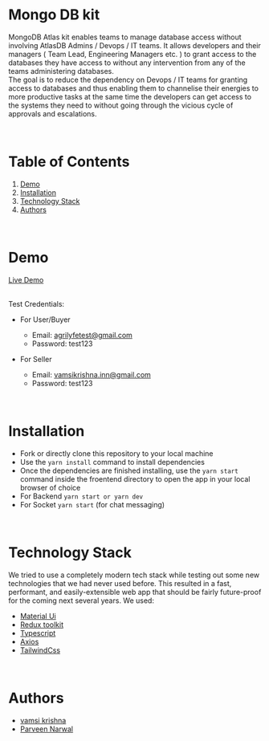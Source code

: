 

# Mongo DB kit
MongoDB Atlas kit enables teams to manage database access without involving AtlasDB Admins / Devops / IT teams. It allows developers and their managers ( Team Lead, Engineering Managers etc. ) to grant access to the databases they have access to without any intervention from any of the teams administering databases.
<br/>
The goal is to reduce the dependency on Devops / IT teams for granting access to databases and thus enabling them to channelise their energies to more productive tasks at the same time the developers can get access to the systems they need to without going through the vicious cycle of approvals and escalations.

<br/>

# Table of Contents

1. [Demo](#demo)
2. [Installation](#installation)
3. [Technology Stack](#technology-stack)
4. [Authors](#authors)
<br/>

# Demo

[Live Demo](https://agri-front.vercel.app/)

<br/>
Test Credentials:

- For User/Buyer
  - Email: agrilyfetest@gmail.com
  - Password: test123

- For Seller
  - Email: vamsikrishna.inn@gmail.com
  - Password: test123

<br/>

# Installation

- Fork or directly clone this repository to your local machine
- Use the `yarn install` command to install dependencies
- Once the dependencies are finished installing, use the `yarn start` command inside the froentend directory to open the app in your local browser of choice
- For Backend `yarn start or yarn dev`
- For Socket `yarn start` (for chat messaging)


<br/>

# Technology Stack

We tried to use a completely modern tech stack while testing out some new technologies that we had never used before. This resulted in a fast, performant, and easily-extensible web app that should be fairly future-proof for the coming next several years. We used:

- [Material Ui](https://mui.com/)
- [Redux toolkit](https://redux-toolkit.js.org/)
- [Typescript](https://www.typescriptlang.org/)
- [Axios](https://axios-http.com/docs/intro)
- [TailwindCss](https://tailwindcss.com/)

<br/>

# Authors

- [vamsi krishna](https://github.com/vamsilearner)
- [Parveen Narwal](https://github.com/PraveenNarwal/)

<br/>
